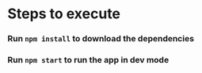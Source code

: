 # Steps to execute

### Run `npm install` to download the dependencies

### Run `npm start` to run the app in dev mode
